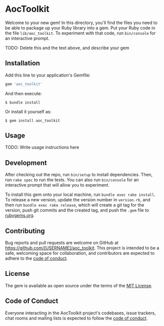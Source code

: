 # AocToolkit

Welcome to your new gem! In this directory, you'll find the files you need to be able to package up your Ruby library into a gem. Put your Ruby code in the file `lib/aoc_toolkit`. To experiment with that code, run `bin/console` for an interactive prompt.

TODO: Delete this and the text above, and describe your gem

## Installation

Add this line to your application's Gemfile:

```ruby
gem 'aoc_toolkit'
```

And then execute:

    $ bundle install

Or install it yourself as:

    $ gem install aoc_toolkit

## Usage

TODO: Write usage instructions here

## Development

After checking out the repo, run `bin/setup` to install dependencies. Then, run `rake spec` to run the tests. You can also run `bin/console` for an interactive prompt that will allow you to experiment.

To install this gem onto your local machine, run `bundle exec rake install`. To release a new version, update the version number in `version.rb`, and then run `bundle exec rake release`, which will create a git tag for the version, push git commits and the created tag, and push the `.gem` file to [rubygems.org](https://rubygems.org).

## Contributing

Bug reports and pull requests are welcome on GitHub at https://github.com/[USERNAME]/aoc_toolkit. This project is intended to be a safe, welcoming space for collaboration, and contributors are expected to adhere to the [code of conduct](https://github.com/[USERNAME]/aoc_toolkit/blob/main/CODE_OF_CONDUCT.md).

## License

The gem is available as open source under the terms of the [MIT License](https://opensource.org/licenses/MIT).

## Code of Conduct

Everyone interacting in the AocToolkit project's codebases, issue trackers, chat rooms and mailing lists is expected to follow the [code of conduct](https://github.com/[USERNAME]/aoc_toolkit/blob/main/CODE_OF_CONDUCT.md).
